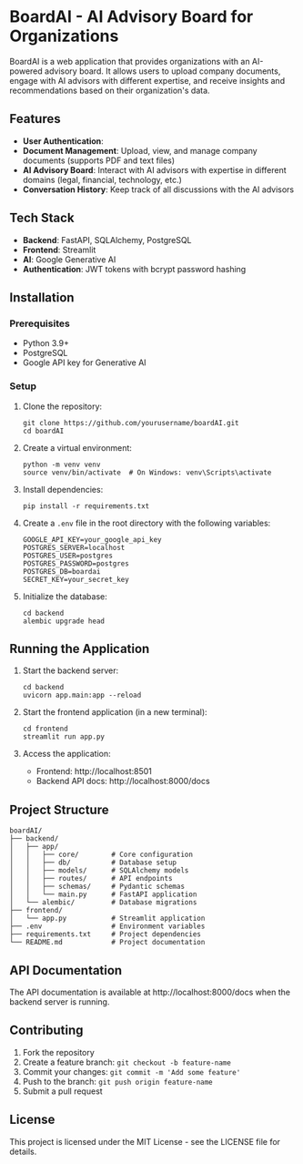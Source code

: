# BoardAI - AI Advisory Board for Organizations

BoardAI is a web application that provides organizations with an AI-powered advisory board. It allows users to upload company documents, engage with AI advisors with different expertise, and receive insights and recommendations based on their organization's data.

## Features

- **User Authentication**: 
- **Document Management**: Upload, view, and manage company documents (supports PDF and text files)
- **AI Advisory Board**: Interact with AI advisors with expertise in different domains (legal, financial, technology, etc.)
- **Conversation History**: Keep track of all discussions with the AI advisors

## Tech Stack

- **Backend**: FastAPI, SQLAlchemy, PostgreSQL
- **Frontend**: Streamlit
- **AI**: Google Generative AI
- **Authentication**: JWT tokens with bcrypt password hashing

## Installation

### Prerequisites

- Python 3.9+
- PostgreSQL
- Google API key for Generative AI

### Setup

1. Clone the repository:
   ```
   git clone https://github.com/yourusername/boardAI.git
   cd boardAI
   ```

2. Create a virtual environment:
   ```
   python -m venv venv
   source venv/bin/activate  # On Windows: venv\Scripts\activate
   ```

3. Install dependencies:
   ```
   pip install -r requirements.txt
   ```

4. Create a `.env` file in the root directory with the following variables:
   ```
   GOOGLE_API_KEY=your_google_api_key
   POSTGRES_SERVER=localhost
   POSTGRES_USER=postgres
   POSTGRES_PASSWORD=postgres
   POSTGRES_DB=boardai
   SECRET_KEY=your_secret_key
   ```

5. Initialize the database:
   ```
   cd backend
   alembic upgrade head
   ```

## Running the Application

1. Start the backend server:
   ```
   cd backend
   uvicorn app.main:app --reload
   ```

2. Start the frontend application (in a new terminal):
   ```
   cd frontend
   streamlit run app.py
   ```

3. Access the application:
   - Frontend: http://localhost:8501
   - Backend API docs: http://localhost:8000/docs

## Project Structure

```
boardAI/
├── backend/
│   ├── app/
│   │   ├── core/        # Core configuration
│   │   ├── db/          # Database setup
│   │   ├── models/      # SQLAlchemy models
│   │   ├── routes/      # API endpoints
│   │   ├── schemas/     # Pydantic schemas
│   │   └── main.py      # FastAPI application
│   └── alembic/         # Database migrations
├── frontend/
│   └── app.py           # Streamlit application
├── .env                 # Environment variables
├── requirements.txt     # Project dependencies
└── README.md            # Project documentation
```

## API Documentation

The API documentation is available at http://localhost:8000/docs when the backend server is running.

## Contributing

1. Fork the repository
2. Create a feature branch: `git checkout -b feature-name`
3. Commit your changes: `git commit -m 'Add some feature'`
4. Push to the branch: `git push origin feature-name`
5. Submit a pull request

## License

This project is licensed under the MIT License - see the LICENSE file for details.

